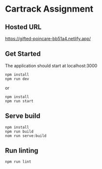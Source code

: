 # Cartrack Assignment

## Hosted URL
https://gifted-poincare-bb51a4.netlify.app/

## Get Started
The application should start at localhost:3000
```
npm install
npm run dev
```

or

```
npm install
npm run start
```

## Serve build
```
npm install
npm run build
nom run serve:build
```

## Run linting
```
npm run lint
```
